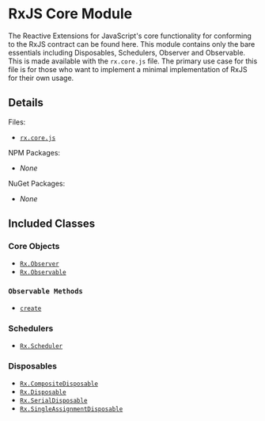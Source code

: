 # RxJS Core Module #

The Reactive Extensions for JavaScript's core functionality for conforming to the RxJS contract can be found here.  This module contains only the bare essentials including Disposables, Schedulers, Observer and Observable.  This is made available with the `rx.core.js` file.  The primary use case for this file is for those who want to implement a minimal implementation of RxJS for their own usage.

## Details ##

Files:
- [`rx.core.js`](https://github.com/Reactive-Extensions/RxJS/blob/master/dist/rx.core.js)

NPM Packages:
- _None_

NuGet Packages:
- _None_

## Included Classes ##

### Core Objects

- [`Rx.Observer`](../../api/core/observer.md)
- [`Rx.Observable`](../../api/core/observable.md)

### `Observable Methods`
- [`create`](../../api/core/operators/create.md)

### Schedulers

- [`Rx.Scheduler`](../../api/schedulers/scheduler.md)

### Disposables

- [`Rx.CompositeDisposable`](../../api/disposables/compositedisposable.md)
- [`Rx.Disposable`](../../api/disposables/disposable.md)
- [`Rx.SerialDisposable`](../../api/disposables/serialdisposable.md)
- [`Rx.SingleAssignmentDisposable`](../../api/disposables/singleassignmentdisposable.md)

